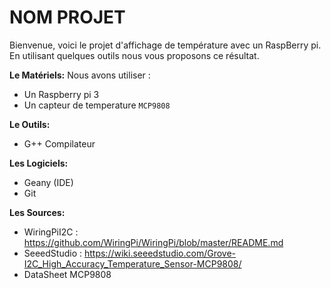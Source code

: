 # NOM PROJET

Bienvenue, voici le projet d'affichage de température avec un RaspBerry pi. En utilisant quelques outils nous vous proposons ce résultat.

**Le Matériels:**
Nous avons utiliser :

- Un Raspberry pi 3
- Un capteur de temperature ```MCP9808```

**Le Outils:**
- G++ Compilateur

**Les Logiciels:**

- Geany (IDE)
- Git 


**Les Sources:**

- WiringPiI2C : https://github.com/WiringPi/WiringPi/blob/master/README.md
- SeeedStudio : https://wiki.seeedstudio.com/Grove-I2C_High_Accuracy_Temperature_Sensor-MCP9808/
- DataSheet MCP9808 

